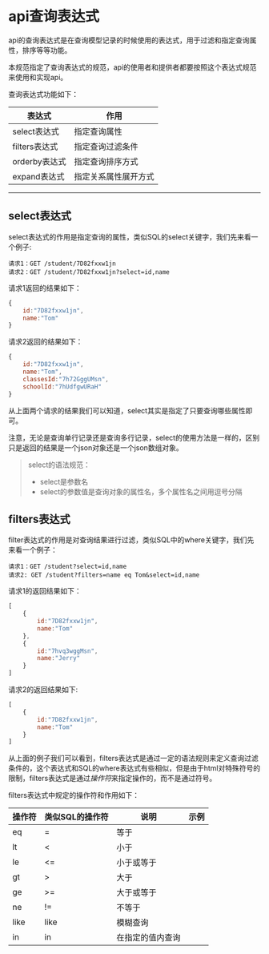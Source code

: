 # api查询表达式

api的查询表达式是在查询模型记录的时候使用的表达式，用于过滤和指定查询属性，排序等等功能。

本规范指定了查询表达式的规范，api的使用者和提供者都要按照这个表达式规范来使用和实现api。

查询表达式功能如下：

|表达式|作用|
|----|----|
|select表达式|指定查询属性|
|filters表达式|指定查询过滤条件|
|orderby表达式|指定查询排序方式|
|expand表达式|指定关系属性展开方式|

------

## select表达式

select表达式的作用是指定查询的属性，类似SQL的select关键字，我们先来看一个例子:

```
请求1：GET /student/7D82fxxw1jn
请求2：GET /student/7D82fxxw1jn?select=id,name
```

请求1返回的结果如下：

```javascript
{
    id:"7D82fxxw1jn",
    name:"Tom"
}
```

请求2返回的结果如下：

```javascript
{
    id:"7D82fxxw1jn",
    name:"Tom",
    classesId:"7h72GggUMsn",
    schoolId:"7hUdfgwURaH"
}
```

从上面两个请求的结果我们可以知道，select其实是指定了只要查询哪些属性即可。

注意，无论是查询单行记录还是查询多行记录，select的使用方法是一样的，区别只是返回的结果是一个json对象还是一个json数组对象。

> select的语法规范：
> * select是参数名
> * select的参数值是查询对象的属性名，多个属性名之间用逗号分隔

## filters表达式

filter表达式的作用是对查询结果进行过滤，类似SQL中的where关键字，我们先来看一个例子：

```
请求1：GET /student?select=id,name
请求2: GET /student?filters=name eq Tom&select=id,name
```

请求1的返回结果如下：

```javascript
[
    {
        id:"7D82fxxw1jn",
        name:"Tom"
    },
    {
        id:"7hvq3wggMsn",
        name:"Jerry"
    }
]
```

请求2的返回结果如下:

```javascript
[
    {
        id:"7D82fxxw1jn",
        name:"Tom"
    }
]
```

从上面的例子我们可以看到，filters表达式是通过一定的语法规则来定义查询过滤条件的，这个表达式和SQL的where表达式有些相似，但是由于html对特殊符号的限制，filters表达式是通过*操作符*来指定操作的，而不是通过符号。

filters表达式中规定的操作符和作用如下：

|操作符|类似SQL的操作符|说明|示例|
|----|----|----|----|
|eq|=|等于||
|lt|<|小于||
|le|<=|小于或等于||
|gt|>|大于||
|ge|>=|大于或等于||
|ne|!=|不等于||
|like|like|模糊查询||
|in|in|在指定的值内查询||

